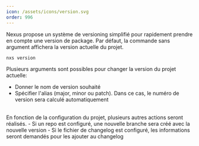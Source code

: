 ```yaml
---
icon: /assets/icons/version.svg
order: 996
---
```

Nexus propose un système de versioning simplifié pour rapidement prendre en compte une version de package.
Par défaut, la commande sans argument affichera la version actuelle du projet.


```console
nxs version
```

Plusieurs arguments sont possibles pour changer la version du projet actuelle:
- Donner le nom de version souhaité
- Spécifier l'alias (major, minor ou patch). Dans ce cas, le numéro de version sera calculé automatiquement
<br>
En fonction de la configuration du projet, plusieurs autres actions seront réalisés.
- Si un repo est configuré, une nouvelle branche sera créé avec la nouvelle version
- Si le fichier de changelog est configuré, les informations seront demandés pour les ajouter au changelog
